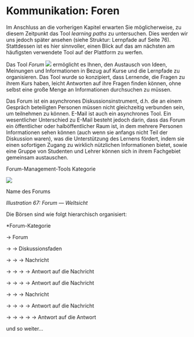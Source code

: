 
# Kommunikation: Foren

Im Anschluss an die vorherigen Kapitel erwarten Sie möglicherweise, zu diesem Zeitpunkt das Tool _learning paths_ zu untersuchen. Dies werden wir uns jedoch später ansehen \(siehe Struktur: Lernpfade auf Seite 76\). Stattdessen ist es hier sinnvoller, einen Blick auf das am nächsten am häufigsten verwendete Tool auf der Plattform zu werfen.

Das Tool _Forum_ ![](../../.gitbook/assets/graphics375.png) ermöglicht es Ihnen, den Austausch von Ideen, Meinungen und Informationen in Bezug auf Kurse und die Lernpfade zu organisieren. Das Tool wurde so konzipiert, dass Lernende, die Fragen zu ihrem Kurs haben, leicht Antworten auf ihre Fragen finden können, ohne selbst eine große Menge an Informationen durchsuchen zu müssen.

Das Forum ist ein asynchrones Diskussionsinstrument, d.h. die an einem Gespräch beteiligten Personen müssen nicht gleichzeitig verbunden sein, um teilnehmen zu können. E-Mail ist auch ein asynchrones Tool. Ein wesentlicher Unterschied zu E-Mail besteht jedoch darin, dass das Forum ein öffentlicher oder halböffentlicher Raum ist, in dem mehrere Personen Informationen sehen können \(auch wenn sie anfangs nicht Teil der Diskussion waren\), was die Unterstützung des Lernens fördert, indem sie einen sofortigen Zugang zu wirklich nützlichen Informationen bietet, sowie eine Gruppe von Studenten und Lehrer können sich in ihrem Fachgebiet gemeinsam austauschen.

Forum-Management-Tools Kategorie

![](../../.gitbook/assets/graphics1.png)

Name des Forums

_Illustration 67: Forum — Weltsicht_

Die Börsen sind wie folgt hierarchisch organisiert:

\*Forum-Kategorie

→ Forum

→ → Diskussionsfaden

→ → → Nachricht

→ → → → Antwort auf die Nachricht

→ → → → Antwort auf die Nachricht

→ → → Nachricht

→ → → → Antwort auf die Nachricht

→ → → → → Antwort auf die Antwort

und so weiter...